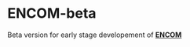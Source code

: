 # ENCOM-beta
Beta version for early stage developement of [**ENCOM**](https://github.com/NashifAlam/ENCOM)
